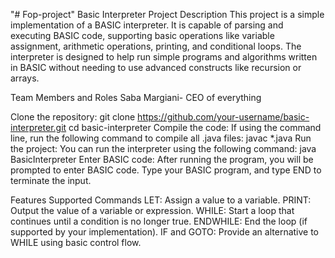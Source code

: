 "# Fop-project" 
Basic Interpreter
Project Description
This project is a simple implementation of a BASIC interpreter. It is capable of parsing and executing BASIC code, supporting basic operations like variable assignment, arithmetic operations, printing, and conditional loops. The interpreter is designed to help run simple programs and algorithms written in BASIC without needing to use advanced constructs like recursion or arrays.

Team Members and Roles
Saba Margiani- CEO of everything

Clone the repository:
git clone https://github.com/your-username/basic-interpreter.git
cd basic-interpreter
Compile the code:
If using the command line, run the following command to compile all .java files:
javac *.java
Run the project:
You can run the interpreter using the following command:
java BasicInterpreter
Enter BASIC code:
After running the program, you will be prompted to enter BASIC code. Type your BASIC program, and type END to terminate the input.

Features
Supported Commands
LET: Assign a value to a variable.
PRINT: Output the value of a variable or expression.
WHILE: Start a loop that continues until a condition is no longer true.
ENDWHILE: End the loop (if supported by your implementation).
IF and GOTO: Provide an alternative to WHILE using basic control flow.
